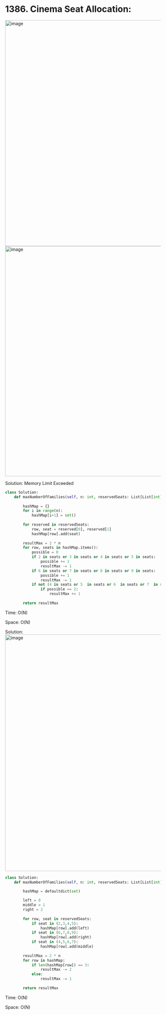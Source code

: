 # 1386. Cinema Seat Allocation:

<img width="728" alt="image" src="https://user-images.githubusercontent.com/35987583/168492733-0d1e95b5-7a8d-4efb-888c-8177c6705942.png">
<img width="742" alt="image" src="https://user-images.githubusercontent.com/35987583/168492746-74b21da7-eaac-47c4-8f8c-f1fd4d9f5e9f.png">




Solution: Memory Limit Exceeded
```python
class Solution:
    def maxNumberOfFamilies(self, n: int, reservedSeats: List[List[int]]) -> int:
        
        hashMap = {}
        for i in range(n):
            hashMap[i+1] = set()
            
        for reserved in reservedSeats:
            row, seat = reserved[0], reserved[1]
            hashMap[row].add(seat)
        
        resultMax = 2 * n
        for row, seats in hashMap.items():
            possible = 0
            if 2 in seats or 3 in seats or 4 in seats or 5 in seats:
                possible += 1
                resultMax -= 1
            if 6 in seats or 7 in seats or 8 in seats or 9 in seats:
                possible += 1
                resultMax -= 1
            if not (4 in seats or 5  in seats or 6  in seats or 7  in seats):
                if possible == 2:
                    resultMax += 1
            
        return resultMax
```

Time: O(N)

Space: O(N)




Solution: 
<img width="763" alt="image" src="https://user-images.githubusercontent.com/35987583/168494748-8d5c8eb0-5517-44e8-8553-b70704066215.png">


```python
class Solution:
    def maxNumberOfFamilies(self, n: int, reservedSeats: List[List[int]]) -> int:
        
        hashMap = defaultdict(set)

        left = 0
        middle = 1
        right = 2
        
        for row, seat in reservedSeats:
            if seat in (2,3,4,5):
                hashMap[row].add(left)
            if seat in (6,7,8,9):
                hashMap[row].add(right)
            if seat in (4,5,6,7):
                hashMap[row].add(middle)
        
        resultMax = 2 * n
        for row in hashMap:
            if len(hashMap[row]) == 3:
                resultMax -= 2
            else:
                resultMax -= 1
                
        return resultMax
```

Time: O(N)

Space: O(N)
